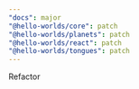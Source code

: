 ```yaml
---
"docs": major
"@hello-worlds/core": patch
"@hello-worlds/planets": patch
"@hello-worlds/react": patch
"@hello-worlds/tongues": patch
---
```


Refactor
